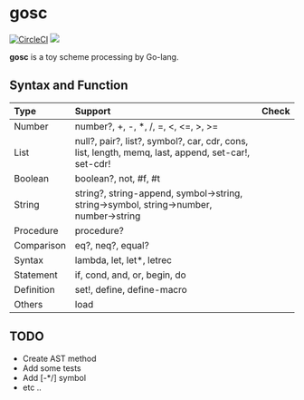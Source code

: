 # gosc
[![CircleCI](https://circleci.com/gh/sott0n/gosc.svg?style=shield)](https://circleci.com/gh/sott0n/gosc)
[![](http://img.shields.io/badge/license-MIT-blue.svg)](./LICENSE)

**gosc** is a toy scheme processing by Go-lang.

## Syntax and Function

| Type | Support | Check |
|:-|:-|:-:|
| Number | number?, +, -, *, /, =, <, <=, >, >= | |
| List | null?, pair?, list?, symbol?, car, cdr, cons, list, length, memq, last, append, set-car!, set-cdr! ||
| Boolean | boolean?, not, #f, #t | |
| String | string?, string-append, symbol->string, string->symbol, string->number, number->string | |
| Procedure | procedure? | |
| Comparison | eq?, neq?, equal? | |
| Syntax | lambda, let, let*, letrec | |
| Statement | if, cond, and, or, begin, do | |
| Definition | set!, define, define-macro | |
| Others | load | |

## TODO

* Create AST method
* Add some tests
* Add [-*/] symbol
* etc ..
